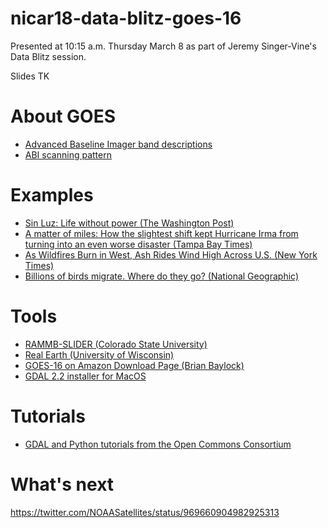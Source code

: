 # nicar18-data-blitz-goes-16

Presented at 10:15 a.m. Thursday March 8 as part of Jeremy Singer-Vine's Data Blitz session.

Slides TK

# About GOES
- [Advanced Baseline Imager band descriptions](https://www.goes-r.gov/education/ABI-bands-quick-info.html)
- [ABI scanning pattern](https://www.youtube.com/watch?v=MVUlYgm6zCo)

# Examples
- [Sin Luz: Life without power (The Washington Post)](https://www.washingtonpost.com/graphics/2017/national/puerto-rico-life-without-power/)
- [A matter of miles: How the slightest shift kept Hurricane Irma from turning into an even worse disaster (Tampa Bay Times)](http://www.tampabay.com/projects/2017/hurricane-irma/matter-of-miles/)
- [As Wildfires Burn in West, Ash Rides Wind High Across U.S. (New York Times)](https://www.nytimes.com/interactive/2017/09/16/us/wildfires-smoke-pacific-northwest.html)
- [Billions of birds migrate. Where do they go? (National Geographic)](https://www.nationalgeographic.com/magazine/2018/03/bird-migration-interactive-maps/)

# Tools
- [RAMMB-SLIDER (Colorado State University)]()
- [Real Earth (University of Wisconsin)](https://realearth.ssec.wisc.edu/)
- [GOES-16 on Amazon Download Page (Brian Baylock)](http://home.chpc.utah.edu/~u0553130/Brian_Blaylock/cgi-bin/goes16_download.cgi?domain=C&product=ABI-L2-MCMIP&hour=0)
- [GDAL 2.2 installer for MacOS](http://www.kyngchaos.com/software:frameworks)

# Tutorials
- [GDAL and Python tutorials from the Open Commons Consortium](http://edc.occ-data.org/goes16/)

# What's next
https://twitter.com/NOAASatellites/status/969660904982925313
